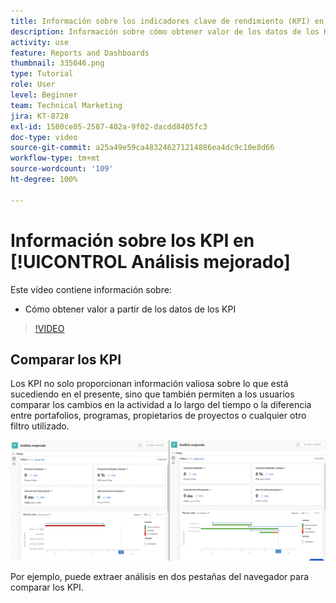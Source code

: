 ```yaml
---
title: Información sobre los indicadores clave de rendimiento (KPI) en [!UICONTROL Análisis mejorado]
description: Información sobre cómo obtener valor de los datos de los KPI sobre lo que está sucediendo en el presente, así como sobre las tendencias del pasado.
activity: use
feature: Reports and Dashboards
thumbnail: 335046.png
type: Tutorial
role: User
level: Beginner
team: Technical Marketing
jira: KT-8728
exl-id: 1580ce05-2587-402a-9f02-dacdd8405fc3
doc-type: video
source-git-commit: a25a49e59ca483246271214886ea4dc9c10e8d66
workflow-type: tm+mt
source-wordcount: '109'
ht-degree: 100%

---
```


# Información sobre los KPI en [!UICONTROL Análisis mejorado]

Este vídeo contiene información sobre:

* Cómo obtener valor a partir de los datos de los KPI

>[!VIDEO](https://video.tv.adobe.com/v/335046/?quality=12&learn=on)

## Comparar los KPI

Los KPI no solo proporcionan información valiosa sobre lo que está sucediendo en el presente, sino que también permiten a los usuarios comparar los cambios en la actividad a lo largo del tiempo o la diferencia entre portafolios, programas, propietarios de proyectos o cualquier otro filtro utilizado.

![Imagen que muestra dos pestañas del navegador, una al lado de la otra](assets/section-2-0.png)

Por ejemplo, puede extraer análisis en dos pestañas del navegador para comparar los KPI.
